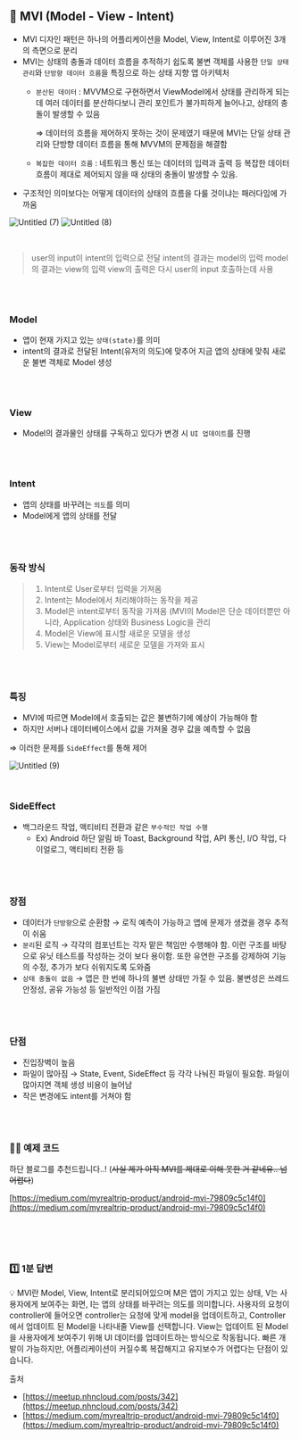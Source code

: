 ## 📌 MVI (Model - View - Intent)


- MVI 디자인 패턴은 하나의 어플리케이션을 Model, View, Intent로 이루어진 3개의 측면으로 분리
- MVI는 상태의 충돌과 데이터 흐름을 추적하기 쉽도록 불변 객체를 사용한 `단일 상태 관리`와 `단방향 데이터 흐름`을 특징으로 하는 상태 지향 앱 아키텍처
    - `분산된 데이터` : MVVM으로 구현하면서 ViewModel에서 상태를 관리하게 되는데 여러 데이터를 분산하다보니 관리 포인트가 불가피하게 늘어나고, 상태의 충돌이 발생할 수 있음
        
        ⇒ 데이터의 흐름을 제어하지 못하는 것이 문제였기 때문에 MVI는 단일 상태 관리와 단방향 데이터 흐름을 통해 MVVM의 문제점을 해결함
        
    - `복잡한 데이터 흐름` : 네트워크 통신 또는 데이터의 입력과 출력 등 복잡한 데이터 흐름이 제대로 제어되지 않을 때 상태의 충돌이 발생할 수 있음.
- 구조적인 의미보다는 어떻게 데이터의 상태의 흐름을 다룰 것이냐는 패러다임에 가까움


![Untitled (7)](https://user-images.githubusercontent.com/69586104/236664826-6d747a68-fa78-4b4c-b486-3af5010cf4a5.png)
![Untitled (8)](https://user-images.githubusercontent.com/69586104/236664833-6163d7d0-19c4-4066-b1b0-bcc5ed60242c.png)


<br>

> user의 input이 intent의 입력으로 전달
intent의 결과는 model의 입력
model의 결과는 view의 입력
view의 출력은 다시 user의 input 호출하는데 사용
> 

<br>
<br>

### Model

- 앱이 현재 가지고 있는 `상태(state)`를 의미
- intent의 결과로 전달된 Intent(유저의 의도)에 맞추어 지금 앱의 상태에 맞춰 새로운 불변 객체로 Model 생성

<br>
<br>

### View

- Model의 결과물인 상태를 구독하고 있다가 변경 시 `UI 업데이트`를 진행

<br>
<br>

### Intent

- 앱의 상태를 바꾸려는 `의도`를 의미
- Model에게 앱의 상태를 전달

<br>
<br>

### 동작 방식

> 1. Intent로 User로부터 입력을 가져옴
> 2. Intent는 Model에서 처리해야하는 동작을 제공
> 3. Model은 intent로부터 동작을 가져옴 (MVI의 Model은 단순 데이터뿐만 아니라, Application 상태와 Business Logic을 관리
> 4. Model은 View에 표시할 새로운 모델을 생성
> 5. View는 Model로부터 새로운 모델을 가져와 표시
> 

<br>
<br>

### 특징

- MVI에 따르면 Model에서 호출되는 값은 불변하기에 예상이 가능해야 함
- 하지만 서버나 데이터베이스에서 값을 가져올 경우 값을 예측할 수 없음

⇒ 이러한 문제를 `SideEffect`를 통해 제어

![Untitled (9)](https://user-images.githubusercontent.com/69586104/236664844-9fdc9b5a-fbc6-439a-bd70-68bf7fbb6bde.png)

<br>

### SideEffect

- 백그라운드 작업, 액티비티 전환과 같은 `부수적인 작업 수행`
    - Ex) Android 하단 알림 바 Toast, Background 작업, API 통신, I/O 작업, 다이얼로그, 액티비티 전환 등

<br>
<br>

### 장점

- 데이터가 `단방향`으로 순환함 → 로직 예측이 가능하고 앱에 문제가 생겼을 경우 추적이 쉬움
- `분리`된 로직 → 각각의 컴포넌트는 각자 맡은 책임만 수행해야 함. 이런 구조를 바탕으로 유닛 테스트를 작성하는 것이 보다 용이함. 또한 유연한 구조를 강제하여 기능의 수정, 추가가 보다 쉬워지도록 도와줌
- `상태 충돌이 없음` → 앱은 한 번에 하나의 불변 상태만 가질 수 있음. 불변성은 쓰레드 안정성, 공유 가능성 등 일반적인 이점 가짐

<br>
<br>

### 단점

- 진입장벽이 높음
- 파일이 많아짐 → State, Event, SideEffect 등 각각 나눠진 파일이 필요함. 파일이 많아지면 객체 생성 비용이 늘어남
- 작은 변경에도 intent를 거쳐야 함

<br>
<br>

### 👩‍💻 예제 코드

하단 블로그를 추천드립니다..! (~~사실 제가 아직 MVI를 제대로 이해 못한 거 같네유.. 넘 어렵다~~)

[https://medium.com/myrealtrip-product/android-mvi-79809c5c14f0](https://medium.com/myrealtrip-product/android-mvi-79809c5c14f0)


<br>
<br>
<br>

### 1️⃣ 1분 답변

<aside>
💡  MVI란 Model, View, Intent로 분리되어있으며 M은 앱이 가지고 있는 상태, V는 사용자에게 보여주는 화면, I는 앱의 상태를 바꾸려는 의도를 의미합니다.
사용자의 요청이 controller에 들어오면 controller는 요청에 맞게 model을 업데이트하고, Controller에서 업데이트 된 Model을 나타내줄 View를 선택합니다. View는 업데이트 된 Model을 사용자에게 보여주기 위해 UI 데이터를 업데이트하는 방식으로 작동됩니다.
빠른 개발이 가능하지만, 어플리케이션이 커질수록 복잡해지고 유지보수가 어렵다는 단점이 있습니다.

</aside>

출처

- [https://meetup.nhncloud.com/posts/342](https://meetup.nhncloud.com/posts/342)
- [https://medium.com/myrealtrip-product/android-mvi-79809c5c14f0](https://medium.com/myrealtrip-product/android-mvi-79809c5c14f0)

